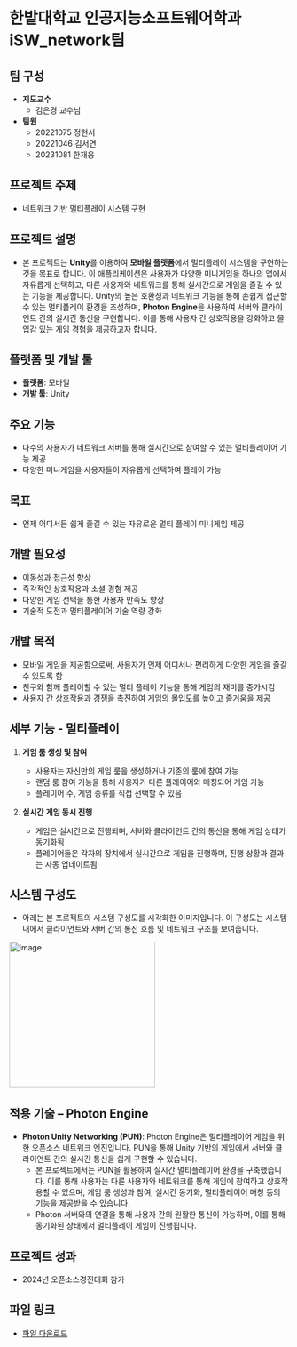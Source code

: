 # 한밭대학교 인공지능소프트웨어학과 iSW_network팀

## 팀 구성
- **지도교수**
  - 김은경 교수님
- **팀원**
  - 20221075 정현서
  - 20221046 김서연
  - 20231081 한재웅

## 프로젝트 주제
- 네트워크 기반 멀티플레이 시스템 구현

## 프로젝트 설명
- 본 프로젝트는 **Unity**를 이용하여 **모바일 플랫폼**에서 멀티플레이 시스템을 구현하는 것을 목표로 합니다. 이 애플리케이션은 사용자가 다양한 미니게임을 하나의 앱에서 자유롭게 선택하고, 다른 사용자와 네트워크를 통해 실시간으로 게임을 즐길 수 있는 기능을 제공합니다. Unity의 높은 호환성과 네트워크 기능을 통해 손쉽게 접근할 수 있는 멀티플레이 환경을 조성하며, **Photon Engine**을 사용하여 서버와 클라이언트 간의 실시간 통신을 구현합니다. 이를 통해 사용자 간 상호작용을 강화하고 몰입감 있는 게임 경험을 제공하고자 합니다.

## 플랫폼 및 개발 툴
- **플랫폼**: 모바일
- **개발 툴**: Unity

## 주요 기능
- 다수의 사용자가 네트워크 서버를 통해 실시간으로 참여할 수 있는 멀티플레이어 기능 제공
- 다양한 미니게임을 사용자들이 자유롭게 선택하여 플레이 가능

## 목표
- 언제 어디서든 쉽게 즐길 수 있는 자유로운 멀티 플레이 미니게임 제공

## 개발 필요성
- 이동성과 접근성 향상
- 즉각적인 상호작용과 소셜 경험 제공
- 다양한 게임 선택을 통한 사용자 만족도 향상
- 기술적 도전과 멀티플레이어 기술 역량 강화

## 개발 목적
- 모바일 게임을 제공함으로써, 사용자가 언제 어디서나 편리하게 다양한 게임을 즐길 수 있도록 함
- 친구와 함께 플레이할 수 있는 멀티 플레이 기능을 통해 게임의 재미를 증가시킴
- 사용자 간 상호작용과 경쟁을 촉진하여 게임의 몰입도를 높이고 즐거움을 제공

## 세부 기능 - 멀티플레이
1. **게임 룸 생성 및 참여**
   - 사용자는 자신만의 게임 룸을 생성하거나 기존의 룸에 참여 가능
   - 랜덤 룸 참여 기능을 통해 사용자가 다른 플레이어와 매칭되어 게임 가능
   - 플레이어 수, 게임 종류를 직접 선택할 수 있음

2. **실시간 게임 동시 진행**
   - 게임은 실시간으로 진행되며, 서버와 클라이언트 간의 통신을 통해 게임 상태가 동기화됨
   - 플레이어들은 각자의 장치에서 실시간으로 게임을 진행하며, 진행 상황과 결과는 자동 업데이트됨

## 시스템 구성도
- 아래는 본 프로젝트의 시스템 구성도를 시각화한 이미지입니다. 이 구성도는 시스템 내에서 클라이언트와 서버 간의 통신 흐름 및 네트워크 구조를 보여줍니다.
<img width="263" alt="image" src="https://github.com/user-attachments/assets/e1b723d0-80ae-44bb-8f98-693bf3c1c722">


## 적용 기술 – Photon Engine
- **Photon Unity Networking (PUN)**: Photon Engine은 멀티플레이어 게임을 위한 오픈소스 네트워크 엔진입니다. PUN을 통해 Unity 기반의 게임에서 서버와 클라이언트 간의 실시간 통신을 쉽게 구현할 수 있습니다.
   - 본 프로젝트에서는 PUN을 활용하여 실시간 멀티플레이어 환경을 구축했습니다. 이를 통해 사용자는 다른 사용자와 네트워크를 통해 게임에 참여하고 상호작용할 수 있으며, 게임 룸 생성과 참여, 실시간 동기화, 멀티플레이어 매칭 등의 기능을 제공받을 수 있습니다.
   - Photon 서버와의 연결을 통해 사용자 간의 원활한 통신이 가능하며, 이를 통해 동기화된 상태에서 멀티플레이 게임이 진행됩니다.

## 프로젝트 성과
- 2024년 오픈소스경진대회 참가

## 파일 링크
- [파일 다운로드](https://drive.google.com/file/d/1WPXKfwWyo0dItPZRrnOvTtpYlphxlcAL/view?usp=sharing)

